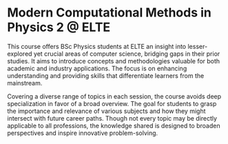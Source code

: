 # Modern Computational Methods in Physics 2 @ ELTE

This course offers BSc Physics students at ELTE an insight into lesser-explored yet crucial areas of computer science, bridging gaps in their prior studies. It aims to introduce concepts and methodologies valuable for both academic and industry applications. The focus is on enhancing understanding and providing skills that differentiate learners from the mainstream.

Covering a diverse range of topics in each session, the course avoids deep specialization in favor of a broad overview. The goal for students to grasp the importance and relevance of various subjects and how they might intersect with future career paths. Though not every topic may be directly applicable to all professions, the knowledge shared is designed to broaden perspectives and inspire innovative problem-solving.
